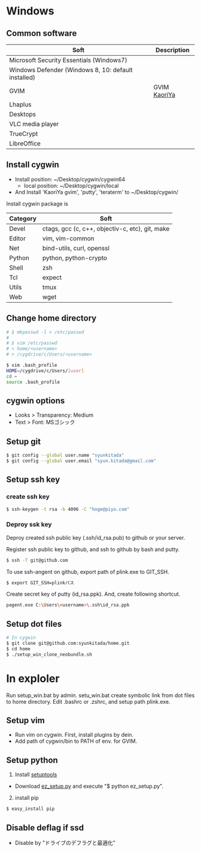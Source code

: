 # Windows

## Common software
| Soft | Description |
| --- | --- |
| Microsoft Security Essentials (Windows7)            | |
| Windows Defender (Windows 8, 10: default installed) | |
| GVIM              | GVIM [KaoriYa](https://www.kaoriya.net/) |
| Lhaplus           | |
| Desktops          | |
| VLC media player  | |
| TrueCrypt         | |
| LibreOffice       | |

## Install cygwin
* Install position: ~/Desktop/cygwin/cygwin64
  * local position: ~/Desktop/cygwin/local
* And Install 'KaoriYa gvim', 'putty', 'teraterm' to ~/Desktop/cygwin/

Install cygwin package is

| Category | Soft |
| --- | --- |
| Devel  | ctags, gcc (c, c++, objectiv-c, etc), git, make |
| Editor | vim, vim-common           |
| Net    | bind-utils, curl, openssl |
| Python | python, python-crypto     |
| Shell  | zsh |
| Tcl    | expect    |
| Utils  | tmux |
| Web    | wget      |

## Change home directory
``` bash
# $ mkpasswd -l > /etc/passwd
#
# $ vim /etc/passwd
# < home/<username>
# > /cygdrive/c/Users/<username>

$ vim .bash_profile
HOME=/cygdrive/c/Users/[user]
cd ~
source .bash_profile
```

## cygwin options
* Looks > Transparency: Medium
* Text > Font: MSゴシック

## Setup git
``` bash
$ git config --global user.name "syunkitada"
$ git config --global user.email "syun.kitada@gmail.com"
```

## Setup ssh key
### create ssh key
``` bash
$ ssh-keygen -t rsa -b 4096 -C "hoge@piyo.com"
```

### Deproy ssk key
Deproy created ssh public key (.ssh/id_rsa.pub) to github or your server.

Register ssh public key to github, and ssh to github by bash and putty.
``` bash
$ ssh -T git@github.com
```

To use ssh-angent on github, export path of plink.exe to GIT_SSH.
``` bash
$ export GIT_SSH=plinkパス
```

Create secret key of putty (id_rsa.ppk).
And, create following shortcut.
``` bash
pagent.exe C:\Users\<username>\.ssh\id_rsa.ppk
```

## Setup dot files
``` bash
# In cygwin
$ git clone git@github.com:syunkitada/home.git
$ cd home
$ ./setup_win_clone_neobundle.sh
```

# In exploler
Run setup_win.bat by admin.
setu_win.bat create symbolic link from dot files to home directory.
Edit .bashrc or .zshrc, and setup path plink.exe.

## Setup vim
* Run vim on cygwin. First, install plugins by dein.
* Add path of cygwin/bin to PATH of env. for GVIM.

## Setup python
1. Install [setuptools](https://pypi.python.org/pypi/setuptools)
  * Download [ez_setup.py](https://bootstrap.pypa.io/ez_setup.py) and execute "$ python ez_setup.py".
2. install pip
``` bash
$ easy_install pip
```

## Disable deflag if ssd
* Disable by "ドライブのデフラグと最適化"
